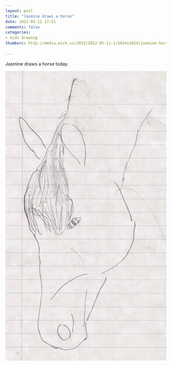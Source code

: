 ```yaml
---
layout: post
title: "Jasmine draws a horse"
date: 2012-05-11 17:51
comments: false
categories: 
- kids drawing
thumbsrc: http://media.eick.us/2012/2012-05-11-1/1024x1024/jasmine-horse.jpg

---
```

Jasmine draws a horse today.




![Jasmine draws a horse](/assets/images/2012/2012-05-11-1/jasmine-horse.jpg)


